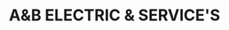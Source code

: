 ---
title: "A&B ELECTRIC & SERVICE'S"
url: /karachi/aandb-electric-and-services/
shop: doityourself
---